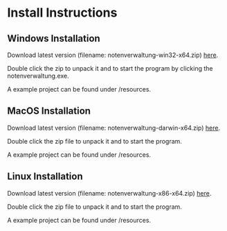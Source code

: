 # Install Instructions

## Windows Installation
Download latest version (filename: notenverwaltung-win32-x64.zip) [here](https://github.com/UniRegensburg/ASE_WS1718-notenverwaltung/releases).

Double click the zip to unpack it and to start the program by clicking the notenverwaltung.exe.

A example project can be found under /resources.

## MacOS Installation
Download latest version (filename: notenverwaltung-darwin-x64.zip) [here](https://github.com/UniRegensburg/ASE_WS1718-notenverwaltung/releases).

Double click the zip file to unpack it and to start the program.

A example project can be found under /resources.

## Linux Installation
Download latest version (filename: notenverwaltung-x86-x64.zip) [here](https://github.com/UniRegensburg/ASE_WS1718-notenverwaltung/releases).

Double click the zip file to unpack it and to start the program.

A example project can be found under /resources.
